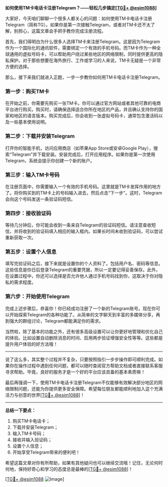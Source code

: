 **如何使用TM卡电话卡注册Telegram？——轻松几步搞定[[TG💪+ @esim1088](https://t.me/s/esim1088)]**

大家好，今天咱们聊聊一个很多人都关心的问题：如何使用TM卡电话卡注册Telegram（简称TG）。如果你是第一次接触Telegram，或者对TM卡还不太了解，别担心，这篇文章会手把手教你完成注册流程。

首先，我们得明白为什么很多人选择TM卡来注册Telegram。这是因为Telegram作为一个国际化的通讯软件，需要绑定一个有效的手机号码。而TM卡作为一种全球通用的虚拟号码卡，可以帮助用户绕过某些地区的网络限制，同时提供更高的隐私保护。对于那些想要在海外旅行、工作或学习的人来说，TM卡无疑是一个非常方便的选择。

那么，接下来我们就进入正题，一步一步教你如何用TM卡电话卡注册Telegram。

### 第一步：购买TM卡

在开始之前，你需要先购买一张TM卡。你可以通过官方网站或者其他可靠的电商平台进行购买。购买时，请确保选择适合你所在地区的产品，并且确认支持你的国家和地区的语言版本。购买完成后，你会收到一张虚拟号码卡，通常包含激活码以及一些基本使用说明。

### 第二步：下载并安装Telegram

打开你的智能手机，访问应用商店（如苹果App Store或安卓Google Play），搜索“Telegram”并下载安装。安装完成后，打开应用程序。如果你是第一次使用Telegram，系统会提示你创建一个新的账户。

### 第三步：输入TM卡号码

在注册页面中，你需要输入一个有效的手机号码。这里就是TM卡发挥作用的地方了。将你购买到的TM卡上的号码输入进去，然后点击“下一步”。这时，Telegram会向这个号码发送一条验证码短信。

### 第四步：接收验证码

等待几分钟后，你可能会收到一条来自Telegram的验证码短信。请注意查收短信，并将收到的验证码填入相应的输入框内。如果长时间未收到验证码，可以尝试重新获取一次。

### 第五步：设置个人信息

填写完验证码之后，接下来就是设置你的个人资料了。包括用户名、密码等信息。这些信息是你日后登录Telegram的重要凭据，所以一定要记得妥善保存。此外，在设置过程中，你还可以选择是否允许他人通过手机号码找到你，这取决于你对隐私的需求程度。

### 第六步：开始使用Telegram

完成上述步骤后，恭喜你！你已经成功注册了一个新的Telegram账号。现在你可以开始探索Telegram的各种功能了。从简单的文字聊天到丰富的多媒体分享，再到强大的群组讨论，Telegram都能满足你的需求。

当然啦，除了基本的功能之外，还有很多高级设置可以让你更好地管理和优化自己的体验。比如设置自动删除消息的时间、启用两步验证增强安全性等等。这些都是提升用户体验的好方法哦！

---

说了这么多，其实整个过程并不复杂，只要按照指引一步步操作即可顺利完成。如果你在操作过程中遇到任何问题，都可以随时查阅官方帮助文档或者直接联系客服寻求帮助。毕竟，良好的服务才是一个好的平台应该具备的基本素质嘛！

最后再强调一下，使用TM卡电话卡注册Telegram不仅能够有效解决部分地区的网络限制问题，还能为你提供更多安全保障。希望每位朋友都能顺利地加入这个充满活力与创意的世界[[TG💪+ @esim1088](https://t.me/s/esim1088)]！

---

**总结一下要点：**
1. 购买TM卡电话卡；
2. 下载并安装Telegram；
3. 输入TM卡号码；
4. 接收并输入验证码；
5. 设置个人信息；
6. 开始享受Telegram带来的便利吧！

希望这篇文章对你有所帮助，如果有其他疑问也可以继续交流哦！记住，无论何时何地，保持好奇心和学习的态度总是最棒的[[TG💪+ @esim1088](https://t.me/s/esim1088)]！

[[TG💪+ @esim1088](https://t.me/s/esim1088) ![Image](https://i.postimg.cc/4NQfJmqS/Snipaste-2025-05-13-00-14-12.png)]